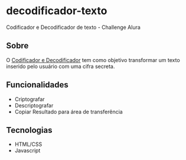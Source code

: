 # decodificador-texto
Codificador e Decodificador de texto - Challenge Alura

## Sobre 
O [Codificador e Decodificador](https://scherpinski-r.github.io/decodificador-texto/) tem como objetivo transformar um texto inserido pelo usuário com uma cifra secreta.

## Funcionalidades
- Criptografar
- Descriptografar
- Copiar Resultado para área de transferência

## Tecnologias 
- HTML/CSS 
- Javascript 